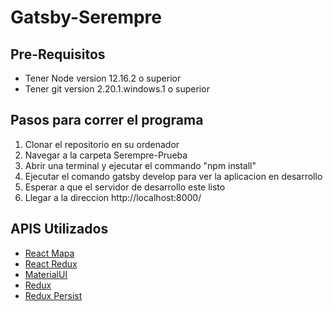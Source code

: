 # Gatsby-Serempre

## Pre-Requisitos

- Tener Node version 12.16.2 o superior
- Tener git version 2.20.1.windows.1 o superior
## Pasos para correr el programa

1. Clonar el repositorio en su ordenador
2. Navegar a la carpeta Serempre-Prueba
3. Abrir una terminal y ejecutar el commando "npm install"
4. Ejecutar el comando gatsby develop para ver la aplicacion en desarrollo
8. Esperar a que el servidor de desarrollo este listo
9. Llegar a la direccion http://localhost:8000/

## APIS Utilizados
- [React Mapa](https://www.npmjs.com/package/google-map-react)
- [React Redux](https://www.npmjs.com/package/react-redux)
- [MaterialUI](https://material-ui.com/es/)
- [Redux](https://www.npmjs.com/package/redux)
- [Redux Persist](https://github.com/rt2zz/redux-persist)